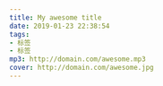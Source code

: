 ```yaml
---
title: My awesome title
date: 2019-01-23 22:38:54
tags:
- 标签
- 标签
mp3: http://domain.com/awesome.mp3
cover: http://domain.com/awesome.jpg
---
```

